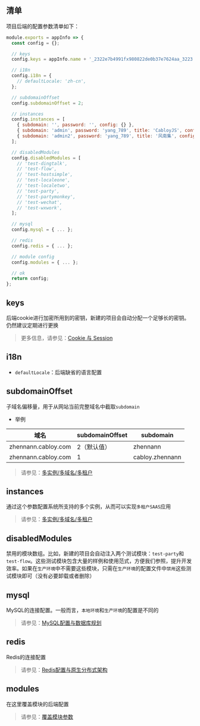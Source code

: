 ## 清单

项目后端的配置参数清单如下：

``` javascript
module.exports = appInfo => {
  const config = {};

  // keys
  config.keys = appInfo.name + '_2322e7b4991fx980822de0b37e7624aa_3223';

  // i18n
  config.i18n = {
    // defaultLocale: 'zh-cn',
  };

  // subdomainOffset
  config.subdomainOffset = 2; 

  // instances
  config.instances = [
    { subdomain: '', password: '', config: {} },
    { subdomain: 'admin', password: 'yang_789', title: 'CabloyJS', config: {} },
    { subdomain: 'admin2', password: 'yang_789', title: '风南集', config: {} },
  ];

  // disabledModules
  config.disabledModules = [
    // 'test-dingtalk',
    // 'test-flow',
    // 'test-hostsimple',
    // 'test-localeone',
    // 'test-localetwo',
    // 'test-party',
    // 'test-partymonkey',
    // 'test-wechat',
    // 'test-wxwork',
  ];

  // mysql
  config.mysql = { ... };

  // redis
  config.redis = { ... };

  // module config
  config.modules = { ... };

  // ok
  return config;
};
```

## keys

后端cookie进行加密所用到的密钥，新建的项目会自动分配一个足够长的密钥。仍然建议定期进行更换

> 更多信息，请参见：[Cookie 与 Session](https://eggjs.org/zh-cn/core/cookie-and-session.html)

## i18n

* `defaultLocale`：后端缺省的语言配置

## subdomainOffset

子域名偏移量，用于从网站当前完整域名中截取`subdomain`

* 举例

|域名|subdomainOffset|subdomain|
|--|--|--|
|zhennann.cabloy.com|2（默认值）|zhennann|
|zhennann.cabloy.com|1|cabloy.zhennann|

> 请参见：[多实例/多域名/多租户](https://cabloy.com/zh-cn/articles/multi-instance.html)

## instances

通过这个参数配置系统所支持的多个实例，从而可以实现`多租户SAAS`应用

> 请参见：[多实例/多域名/多租户](https://cabloy.com/zh-cn/articles/multi-instance.html)

## disabledModules

禁用的模块数组。比如，新建的项目会自动注入两个测试模块：`test-party`和`test-flow`。这些测试模块包含大量的样例和使用范式，方便我们参照，提升开发效率。如果在`生产环境`中不需要这些模块，只需在`生产环境`的配置文件中`禁用`这些测试模块即可（没有必要卸载或者删除）

## mysql

MySQL的连接配置。一般而言，`本地环境`和`生产环境`的配置是不同的

> 请参见：[MySQL配置与数据库规划](https://cabloy.com/zh-cn/articles/config-mysql.html)

## redis

Redis的连接配置

> 请参见：[Redis配置与原生分布式架构](https://cabloy.com/zh-cn/articles/config-redis.html)

## modules

在这里覆盖模块的后端配置

> 请参见：[覆盖模块参数](https://cabloy.com/zh-cn/articles/config-modules.html)
